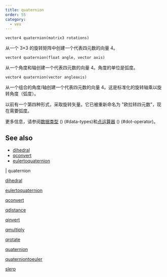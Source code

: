 ```yaml
---
title: quaternion
order: 55
category:
  - vex
---
```


`vector4 quaternion(matrix3 rotations)`

从一个 3×3 的旋转矩阵中创建一个代表四元数的向量 4。

`vector4 quaternion(float angle, vector axis)`

从一个角度和轴创建一个代表四元数的向量 4。角度的单位是弧度。

`vector4 quaternion(vector angleaxis)`

从一个组合的角度/轴创建一个代表四元数的向量 4。这是标准化的旋转轴乘以旋转角度（弧度）。

以前有一个第四种形式，采取旋转矢量。它已被重新命名为 "欧拉转四元数"，现在需要弧度。

更多信息，请参阅[数据类型](.../lang.html) () (#data-types)和[点运算器](.../lang.html) () (#dot-operator)。

## See also

- [dihedral](dihedral.html)
- [qconvert](qconvert.html)
- [eulertoquaternion](eulertoquaternion.html)

|
quaternion

[dihedral](dihedral.html)

[eulertoquaternion](eulertoquaternion.html)

[qconvert](qconvert.html)

[qdistance](qdistance.html)

[qinvert](qinvert.html)

[qmultiply](qmultiply.html)

[qrotate](qrotate.html)

[quaternion](quaternion.html)

[quaterniontoeuler](quaterniontoeuler.html)

[slerp](slerp.html)
